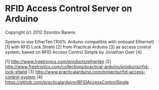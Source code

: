# RFID Access Control Server on Arduino
Copyright (c) 2012 Dzordzs Barens

System to use EtherTen (100% Arduino compatible with onboard Ethernet) [1] 
with RFID Lock Shield [2] from Practical Arduino [3] as access control system,
based on RFID Access Control Simple by Jonathan Oxer [4]

[1] http://www.freetronics.com/products/etherten
[2] http://www.freetronics.com/collections/practical-arduino/products/rfid-lock-shield
[3] http://www.practicalarduino.com/projects/rfid-access-control-system
[4] https://github.com/practicalarduino/RFIDAccessControlSingle
